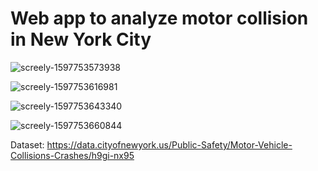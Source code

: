 # Web app to analyze motor collision in New York City

![screely-1597753573938](https://user-images.githubusercontent.com/66165922/90514251-8ca56580-e17e-11ea-899a-0f33dddd14bd.png)


![screely-1597753616981](https://user-images.githubusercontent.com/66165922/90514334-ae065180-e17e-11ea-9c8b-0eb00c16ff4f.png)


![screely-1597753643340](https://user-images.githubusercontent.com/66165922/90514338-afd01500-e17e-11ea-8810-459a539769f4.png)


![screely-1597753660844](https://user-images.githubusercontent.com/66165922/90514345-b199d880-e17e-11ea-803d-d59e442f5b02.png)




Dataset: https://data.cityofnewyork.us/Public-Safety/Motor-Vehicle-Collisions-Crashes/h9gi-nx95
